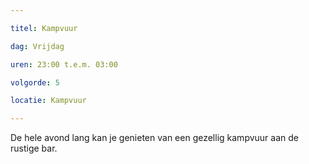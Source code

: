 ```yaml
---

titel: Kampvuur

dag: Vrijdag

uren: 23:00 t.e.m. 03:00

volgorde: 5

locatie: Kampvuur

---
```


De hele avond lang kan je genieten van een gezellig kampvuur aan de rustige bar.
